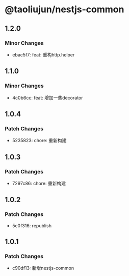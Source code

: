 # @taoliujun/nestjs-common

## 1.2.0

### Minor Changes

-   ebac5f7: feat: 重构http.helper

## 1.1.0

### Minor Changes

-   4c0b6cc: feat: 增加一些decorator

## 1.0.4

### Patch Changes

-   5235823: chore: 重新构建

## 1.0.3

### Patch Changes

-   7297c86: chore: 重新构建

## 1.0.2

### Patch Changes

-   5c0f316: republish

## 1.0.1

### Patch Changes

-   c90df13: 新增nestjs-common
